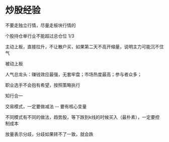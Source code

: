 # 炒股经验

不要走独立行情，尽量走板块行情的

个股持仓单行业不能超过总仓位 1/3

主动上板，直接拉升，不让散户买，如果第二天不高开缩量，说明主力可能沉不住气

被动上板

人气总龙头：赚钱效应最强，无套牢盘；市场热度最高；参与者众多；

职业选手不会抱有希望，按照策略执行

知行合一

交易模式，一定要做减法 -- 要有核心变量

不同模式有不同的做法，趋势股，等下跌到k线的时候买入（最朴素），一定要控制成本

放量表示分歧，分歧如果转不了一致，就会跌
